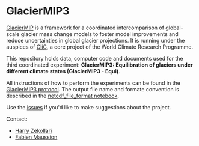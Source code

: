 # GlacierMIP3

[GlacierMIP](https://www.climate-cryosphere.org/mips/glaciermip/about-glaciermip) is a framework for a coordinated intercomparison of global-scale glacier mass change models to foster model improvements and reduce uncertainties in global glacier projections. It is running under the auspices of [CliC](https://www.climate-cryosphere.org/), a core project of the World Climate Research Programme.

This repository holds data, computer code and documents used for the third coordinated experiment: **GlacierMIP3: Equilibration of glaciers under different climate states (GlacierMIP3 - Equi)**.

All instructions of how to perform the experiments can be found in the [GlacierMIP3 protocol](https://github.com/GlacierMIP/GlacierMIP3/blob/main/GlacierMIP3_protocol.md). The output file name and formate convention is described in the [netcdf_file_format notebook](https://github.com/GlacierMIP/GlacierMIP3/blob/main/netcdf_file_format.ipynb). 

Use the [issues](https://github.com/GlacierMIP/GlacierMIP3/issues) if you'd like to make suggestions about the project.

Contact:
- [Harry Zekollari](https://www.tudelft.nl/citg/over-faculteit/afdelingen/geoscience-remote-sensing/staff/researchers/dr-h-harry-zekollari)
- [Fabien Maussion](https://fabienmaussion.info)
